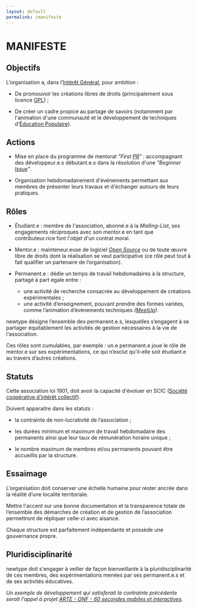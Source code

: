 ```yaml
---
layout: default
permalink: /manifeste
---
```


# MANIFESTE

## Objectifs

L’organisation a, dans l’[Intérêt Général](https://fr.wikipedia.org/wiki/Int%C3%A9r%C3%AAt_g%C3%A9n%C3%A9ral_en_droit_fran%C3%A7ais), pour ambition :

* De promouvoir les créations libres de droits \(principalement sous licence [GPL](https://fr.wikipedia.org/wiki/Licence_publique_g%C3%A9n%C3%A9rale_GNU)\) ;

* De créer un cadre propice au partage de savoirs \(notamment par l'animation d'une communauté et le développement de techniques d’[Éducation Populaire](https://fr.wikipedia.org/wiki/%C3%89ducation_populaire)\).


## Actions

* Mise en place du programme de mentorat _"First [PR](https://guides.github.com/activities/forking/#making-a-pull-request)"_ : accompagnant des développeur.e.s débutant.e.s dans la résolution d'une _"Beginner [Issue](https://guides.github.com/features/issues/#filtering)"_.

* Organisation hebdomadairement d'événements permettant aux membres de présenter leurs travaux et d'échanger autours de leurs pratiques.


## Rôles

* Étudiant.e : membre de l'association, abonné.e à la _Mailing-List_, ses engagements réciproques avec son mentor.e en tant que contributeur.rice font l'objet d'un contrat moral.

* Mentor.e : mainteneur.euse de logiciel [_Open Source_](https://opensource.guide/) ou de toute œuvre libre de droits dont la réalisation se veut participative \(ce rôle peut tout à fait qualifier un partenaire de l’organisation\).

* Permanent.e : dédie un temps de travail hebdomadaires à la structure, partagé à part égale entre :

  * une activité de recherche consacrée au développement de créations expérimentales ;
  * une activité d’enseignement, pouvant prendre des formes variées, comme l’animation d’évènements techniques _\([MeetUp](https://www.meetup.com/fr-FR/)\)_.

newtype désigne l’ensemble des permanent.e.s, lesquelles s’engagent à se partager équitablement les activités de gestion nécessaires à la vie de l'association.

Ces rôles sont cumulables, par exemple : un.e permanent.e joue le rôle de mentor.e sur ses expérimentations, ce qui n’exclut qu'il-elle soit étudiant.e au travers d’autres créations.


## Statuts

Cette association loi 1901, doit avoir la capacité d'évoluer en SCIC \([Société coopérative d’intérêt collectif](http://www.les-scic.coop/sites/fr/les-scic/)\).

Doivent apparaitre dans les statuts :

* la contrainte de non-lucrativité de l’association ;

* les durées minimum et maximum de travail hebdomadaire des permanents ainsi que leur taux de rémunération horaire unique ;

* le nombre maximum de membres et/ou permanents pouvant être accueillis par la structure.


## Essaimage

L’organisation doit conserver une échelle humaine pour rester ancrée dans la réalité d’une localité territoriale.

Mettre l'accent sur une bonne documentation et la transparence totale de l’ensemble des démarches de création et de gestion de l’association permettront de répliquer celle-ci avec aisance.

Chaque structure est parfaitement indépendante et possède une gouvernance propre.


## Pluridisciplinarité

newtype  doit s'engager à veiller de façon bienveillante à la pluridisciplinarité de ces membres, des expérimentations menées par ses permanent.e.s et de ses activités éducatives.

_Un exemple de développement qui satisferait la contrainte précédente serait l'appel à projet [ARTE - ONF - 60 secondes mobiles et interactives](http://creative.arte.tv/fr/article/60-secondes-mobiles-et-interactives)_.
